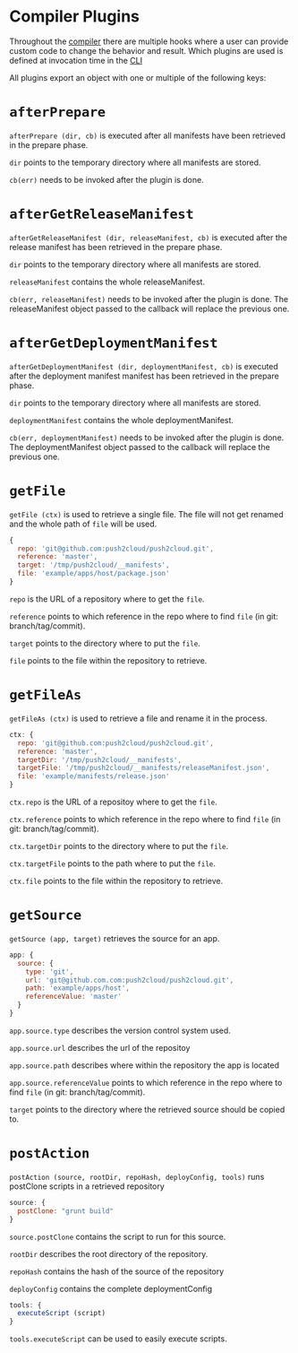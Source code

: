 # Compiler Plugins

Throughout the [compiler](compiler.md) there are multiple hooks where a user can provide custom code to change the behavior and result. Which plugins are used is defined at invocation time in the [CLI](cli.md)

All plugins export an object with one or multiple of the following keys:

# `afterPrepare`
`afterPrepare (dir, cb)` is executed after all manifests have been retrieved in the prepare phase.

`dir` points to the temporary directory where all manifests are stored.

`cb(err)` needs to be invoked after the plugin is done.

# `afterGetReleaseManifest`
`afterGetReleaseManifest (dir, releaseManifest, cb)` is executed after the release manifest has been retrieved in the prepare phase.

`dir` points to the temporary directory where all manifests are stored.

`releaseManifest` contains the whole releaseManifest.

`cb(err, releaseManifest)` needs to be invoked after the plugin is done. The releaseManifest object passed to the callback will replace the previous one.

# `afterGetDeploymentManifest`
`afterGetDeploymentManifest (dir, deploymentManifest, cb)` is executed after the deployment manifest manifest has been retrieved in the prepare phase.

`dir` points to the temporary directory where all manifests are stored.

`deploymentManifest` contains the whole deploymentManifest.

`cb(err, deploymentManifest)` needs to be invoked after the plugin is done. The deploymentManifest object passed to the callback will replace the previous one.

# `getFile`
`getFile (ctx)` is used to retrieve a single file. The file will not get renamed and the whole path of `file` will be used.

```js
{
  repo: 'git@github.com:push2cloud/push2cloud.git',
  reference: 'master',
  target: '/tmp/push2cloud/__manifests',
  file: 'example/apps/host/package.json'
}
```
`repo` is the URL of a repository where to get the `file`.

`reference` points to which reference in the repo where to find `file` (in git: branch/tag/commit).

`target` points to the directory where to put the `file`.

`file` points to the file within the repository to retrieve.

# `getFileAs`
`getFileAs (ctx)` is used to retrieve a file and rename it in the process.

```js
ctx: {
  repo: 'git@github.com:push2cloud/push2cloud.git',
  reference: 'master',
  targetDir: '/tmp/push2cloud/__manifests',
  targetFile: '/tmp/push2cloud/__manifests/releaseManifest.json',
  file: 'example/manifests/release.json'
}
```

`ctx.repo` is the URL of a repositoy where to get the `file`.

`ctx.reference` points to which reference in the repo where to find `file` (in git: branch/tag/commit).

`ctx.targetDir` points to the directory where to put the `file`.

`ctx.targetFile` points to the path where to put the `file`.

`ctx.file` points to the file within the repository to retrieve.


# `getSource`

`getSource (app, target)` retrieves the source for an app.

```js
app: {
  source: {
    type: 'git',
    url: 'git@github.com.com:push2cloud/push2cloud.git',
    path: 'example/apps/host',
    referenceValue: 'master'
  }
}
```

`app.source.type` describes the version control system used.

`app.source.url` describes the url of the repositoy

`app.source.path` describes where within the repository the app is located

`app.source.referenceValue` points to which reference in the repo where to find `file` (in git: branch/tag/commit).

`target` points to the directory where the retrieved source should be copied to.

# `postAction`
`postAction (source, rootDir, repoHash, deployConfig, tools)` runs postClone scripts in a retrieved repository


```js
source: {
  postClone: "grunt build"
} 
```

`source.postClone` contains the script to run for this source.

`rootDir` describes the root directory of the repository.

`repoHash` contains the hash of the source of the repository

`deployConfig` contains the complete deploymentConfig

```js
tools: {
  executeScript (script)
}
```

`tools.executeScript` can be used to easily execute scripts.
